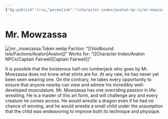 ```yaml
---
{"dg-publish":true,"permalink":"/character-index/avalon-np-cs/mr-mowzassa/","title":"Mr. Mowzassa","tags":["Avalon","NPC"],"created":"2025-05-30T19:47:49.000-05:00"}
---
```


# Mr. Mowzassa
![mr._mowzassa.Token.webp](/img/user/Voidbound%20token%20images/mr._mowzassa.Token.webp)
Faction: "[[Voidbound Isle/Factions/Avalon\|Avalon]]"
Works for: "[[Character Index/Avalon NPCs/Captain Fairwell\|Captain Fairwell]]"

It is possible that the boisterous half-orc lumberjack who goes by Mr. Mowzassa does not know what shirts are for. At any rate, he has never yet been seen wearing one. On the contrary, he takes every opportunity to ensure that anyone nearby can view and admire his incredibly well-developed musculature. Mr. Mowzassa has one overriding passion in life: wrestling. He is a master of this art form, and will challenge any and every creature he comes across. He would wrestle a dragon even if he had no chance of winning, and he would wrestle a small child under the assumption that the child was endeavoring to improve both its technique and physique.